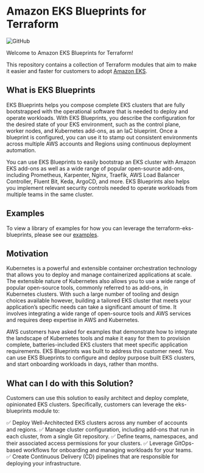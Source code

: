# Amazon EKS Blueprints for Terraform

![GitHub](https://img.shields.io/github/license/aws-ia/terraform-aws-eks-blueprints)

Welcome to Amazon EKS Blueprints for Terraform!

This repository contains a collection of Terraform modules that aim to make it easier and faster for customers to adopt [Amazon EKS](https://aws.amazon.com/eks/).

## What is EKS Blueprints

EKS Blueprints helps you compose complete EKS clusters that are fully bootstrapped with the operational software that is needed to deploy and operate workloads. With EKS Blueprints, you describe the configuration for the desired state of your EKS environment, such as the control plane, worker nodes, and Kubernetes add-ons, as an IaC blueprint. Once a blueprint is configured, you can use it to stamp out consistent environments across multiple AWS accounts and Regions using continuous deployment automation.

You can use EKS Blueprints to easily bootstrap an EKS cluster with Amazon EKS add-ons as well as a wide range of popular open-source add-ons, including Prometheus, Karpenter, Nginx, Traefik, AWS Load Balancer Controller, Fluent Bit, Keda, ArgoCD, and more. EKS Blueprints also helps you implement relevant security controls needed to operate workloads from multiple teams in the same cluster.

## Examples

To view a library of examples for how you can leverage the terraform-eks-blueprints, please see our [examples](https://github.com/aws-ia/terraform-aws-eks-blueprints/tree/main/examples).

## Motivation

Kubernetes is a powerful and extensible container orchestration technology that allows you to deploy and manage containerized applications at scale. The extensible nature of Kubernetes also allows you to use a wide range of popular open-source tools, commonly referred to as add-ons, in Kubernetes clusters. With such a large number of tooling and design choices available however, building a tailored EKS cluster that meets your application’s specific needs can take a significant amount of time. It involves integrating a wide range of open-source tools and AWS services and requires deep expertise in AWS and Kubernetes.

AWS customers have asked for examples that demonstrate how to integrate the landscape of Kubernetes tools and make it easy for them to provision complete, batteries-included EKS clusters that meet specific application requirements. EKS Blueprints was built to address this customer need. You can use EKS Blueprints to configure and deploy purpose built EKS clusters, and start onboarding workloads in days, rather than months.

## What can I do with this Solution?

Customers can use this solution to easily architect and deploy complete, opinionated EKS clusters. Specifically, customers can leverage the eks-blueprints module to:

✅ Deploy Well-Architected EKS clusters across any number of accounts and regions.
✅ Manage cluster configuration, including add-ons that run in each cluster, from a single Git repository.
✅ Define teams, namespaces, and their associated access permissions for your clusters.
✅ Leverage GitOps-based workflows for onboarding and managing workloads for your teams.
✅ Create Continuous Delivery (CD) pipelines that are responsible for deploying your infrastructure.
